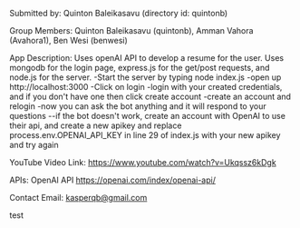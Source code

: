 Submitted by: Quinton Baleikasavu (directory id: quintonb)

Group Members: Quinton Baleikasavu (quintonb), Amman Vahora (Avahora1), Ben Wesi (benwesi)

App Description: Uses openAI API to develop a resume for the user. Uses mongodb for the login page, express.js for the get/post requests, and node.js for the server. 
-Start the server by typing node index.js
-open up http://localhost:3000
-Click on login
-login with your created credentials, and if you don't have one then click create account
-create an account and relogin
-now you can ask the bot anything and it will respond to your questions
  --if the bot doesn't work, create an account with OpenAI to use their api, and create a new apikey and replace process.env.OPENAI_API_KEY in line 29 of index.js with your new apikey and try again

YouTube Video Link: https://www.youtube.com/watch?v=Ukqssz6kDgk

APIs: OpenAI API https://openai.com/index/openai-api/

Contact Email: kasperqb@gmail.com

test